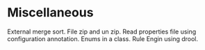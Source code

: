 # Miscellaneous

External merge sort.
File zip and un zip.
Read properties file using configuration annotation.
Enums in a class.
Rule Engin using drool.
